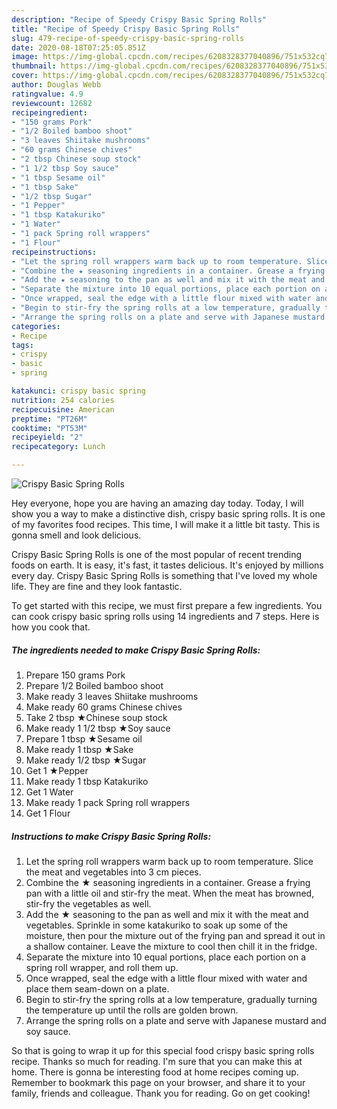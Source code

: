 ```yaml
---
description: "Recipe of Speedy Crispy Basic Spring Rolls"
title: "Recipe of Speedy Crispy Basic Spring Rolls"
slug: 479-recipe-of-speedy-crispy-basic-spring-rolls
date: 2020-08-18T07:25:05.851Z
image: https://img-global.cpcdn.com/recipes/6208328377040896/751x532cq70/crispy-basic-spring-rolls-recipe-main-photo.jpg
thumbnail: https://img-global.cpcdn.com/recipes/6208328377040896/751x532cq70/crispy-basic-spring-rolls-recipe-main-photo.jpg
cover: https://img-global.cpcdn.com/recipes/6208328377040896/751x532cq70/crispy-basic-spring-rolls-recipe-main-photo.jpg
author: Douglas Webb
ratingvalue: 4.9
reviewcount: 12682
recipeingredient:
- "150 grams Pork"
- "1/2 Boiled bamboo shoot"
- "3 leaves Shiitake mushrooms"
- "60 grams Chinese chives"
- "2 tbsp Chinese soup stock"
- "1 1/2 tbsp Soy sauce"
- "1 tbsp Sesame oil"
- "1 tbsp Sake"
- "1/2 tbsp Sugar"
- "1 Pepper"
- "1 tbsp Katakuriko"
- "1 Water"
- "1 pack Spring roll wrappers"
- "1 Flour"
recipeinstructions:
- "Let the spring roll wrappers warm back up to room temperature. Slice the meat and vegetables into 3 cm pieces."
- "Combine the ★ seasoning ingredients in a container. Grease a frying pan with a little oil and stir-fry the meat. When the meat has browned, stir-fry the vegetables as well."
- "Add the ★ seasoning to the pan as well and mix it with the meat and vegetables. Sprinkle in some katakuriko to soak up some of the moisture, then pour the mixture out of the frying pan and spread it out in a shallow container. Leave the mixture to cool then chill it in the fridge."
- "Separate the mixture into 10 equal portions, place each portion on a spring roll wrapper, and roll them up."
- "Once wrapped, seal the edge with a little flour mixed with water and place them seam-down on a plate."
- "Begin to stir-fry the spring rolls at a low temperature, gradually turning the temperature up until the rolls are golden brown."
- "Arrange the spring rolls on a plate and serve with Japanese mustard and soy sauce."
categories:
- Recipe
tags:
- crispy
- basic
- spring

katakunci: crispy basic spring 
nutrition: 254 calories
recipecuisine: American
preptime: "PT26M"
cooktime: "PT53M"
recipeyield: "2"
recipecategory: Lunch

---
```



![Crispy Basic Spring Rolls](https://img-global.cpcdn.com/recipes/6208328377040896/751x532cq70/crispy-basic-spring-rolls-recipe-main-photo.jpg)

Hey everyone, hope you are having an amazing day today. Today, I will show you a way to make a distinctive dish, crispy basic spring rolls. It is one of my favorites food recipes. This time, I will make it a little bit tasty. This is gonna smell and look delicious.



Crispy Basic Spring Rolls is one of the most popular of recent trending foods on earth. It is easy, it's fast, it tastes delicious. It's enjoyed by millions every day. Crispy Basic Spring Rolls is something that I've loved my whole life. They are fine and they look fantastic.


To get started with this recipe, we must first prepare a few ingredients. You can cook crispy basic spring rolls using 14 ingredients and 7 steps. Here is how you cook that.

<!--inarticleads1-->

##### The ingredients needed to make Crispy Basic Spring Rolls:

1. Prepare 150 grams Pork
1. Prepare 1/2 Boiled bamboo shoot
1. Make ready 3 leaves Shiitake mushrooms
1. Make ready 60 grams Chinese chives
1. Take 2 tbsp ★Chinese soup stock
1. Make ready 1 1/2 tbsp ★Soy sauce
1. Prepare 1 tbsp ★Sesame oil
1. Make ready 1 tbsp ★Sake
1. Make ready 1/2 tbsp ★Sugar
1. Get 1 ★Pepper
1. Make ready 1 tbsp Katakuriko
1. Get 1 Water
1. Make ready 1 pack Spring roll wrappers
1. Get 1 Flour




<!--inarticleads2-->

##### Instructions to make Crispy Basic Spring Rolls:

1. Let the spring roll wrappers warm back up to room temperature. Slice the meat and vegetables into 3 cm pieces.
1. Combine the ★ seasoning ingredients in a container. Grease a frying pan with a little oil and stir-fry the meat. When the meat has browned, stir-fry the vegetables as well.
1. Add the ★ seasoning to the pan as well and mix it with the meat and vegetables. Sprinkle in some katakuriko to soak up some of the moisture, then pour the mixture out of the frying pan and spread it out in a shallow container. Leave the mixture to cool then chill it in the fridge.
1. Separate the mixture into 10 equal portions, place each portion on a spring roll wrapper, and roll them up.
1. Once wrapped, seal the edge with a little flour mixed with water and place them seam-down on a plate.
1. Begin to stir-fry the spring rolls at a low temperature, gradually turning the temperature up until the rolls are golden brown.
1. Arrange the spring rolls on a plate and serve with Japanese mustard and soy sauce.




So that is going to wrap it up for this special food crispy basic spring rolls recipe. Thanks so much for reading. I'm sure that you can make this at home. There is gonna be interesting food at home recipes coming up. Remember to bookmark this page on your browser, and share it to your family, friends and colleague. Thank you for reading. Go on get cooking!
